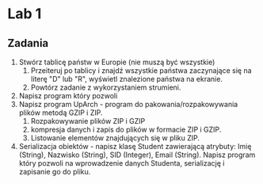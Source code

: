 # Lab 1

## Zadania
1. Stwórz tablicę państw w Europie (nie muszą być wszystkie) 
    1. Przeiteruj po tablicy i znajdź wszystkie państwa zaczynające się na literę "D" lub "R", wyświetl znalezione państwa na ekranie.
    2. Powtórz zadanie z wykorzystaniem strumieni.
2. Napisz program który pozwoli 
3. Napisz program UpArch - program do pakowania/rozpakowywania plików metodą GZIP i ZIP.
    1. Rozpakowywanie plików ZIP i GZIP
    2. kompresja danych i zapis do plików w formacie ZIP i GZIP.
    3. Listowanie elementów znajdujących się w pliku ZIP.
4. Serializacja obiektów - napisz klasę Student zawierającą atrybuty: Imię (String), Nazwisko (String), SID (Integer), Email (String). Napisz program który pozwoli na wprowadzenie danych Studenta, serializację i zapisanie go do pliku. 
